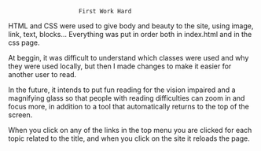                        First Work Hard

HTML and CSS were used to give body and beauty to the site, using image, link, text, blocks...
Everything was put in order both in index.html and in the css page.

At beggin, it was difficult to understand which classes were used and why they were used locally, but then I made changes to make it easier for another user to read.

In the future, it intends to put fun reading for the vision impaired and a magnifying glass so that people with reading difficulties can zoom in and focus more, in addition to a tool that automatically returns to the top of the screen.

When you click on any of the links in the top menu you are clicked for each topic related to the title, and when you click on the site it reloads the page.